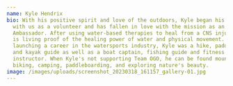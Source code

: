 ```yaml
---
name: Kyle Hendrix
bio: With his positive spirit and love of the outdoors, Kyle began his journey
  with us as a volunteer and has fallen in love with the mission as an OGO
  Ambassador. After using water-based therapies to heal from a CNS injury, Kyle
  is living proof of the healing power of water and physical movement. Before
  launching a career in the watersports industry, Kyle was a hike, paddleboard
  and kayak guide as well as a boat captain, fishing guide and fitness
  instructor. When Kyle's not supporting Team OGO, he can be found mountain
  biking, camping, paddleboarding, and exploring nature's beauty.
image: /images/uploads/screenshot_20230318_161157_gallery-01.jpg
---
```

